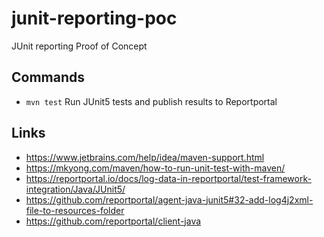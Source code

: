 # junit-reporting-poc
JUnit reporting Proof of Concept

## Commands
- `mvn test` Run JUnit5 tests and publish results to Reportportal

## Links
- https://www.jetbrains.com/help/idea/maven-support.html
- https://mkyong.com/maven/how-to-run-unit-test-with-maven/
- https://reportportal.io/docs/log-data-in-reportportal/test-framework-integration/Java/JUnit5/
- https://github.com/reportportal/agent-java-junit5#32-add-log4j2xml-file-to-resources-folder
- https://github.com/reportportal/client-java